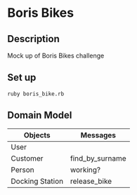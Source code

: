 # Boris Bikes

## Description

Mock up of Boris Bikes challenge

## Set up

```
ruby boris_bike.rb
```

## Domain Model

Objects  | Messages
------------- | -------------
User |
Customer | find_by_surname
Person | working?
Docking Station | release_bike